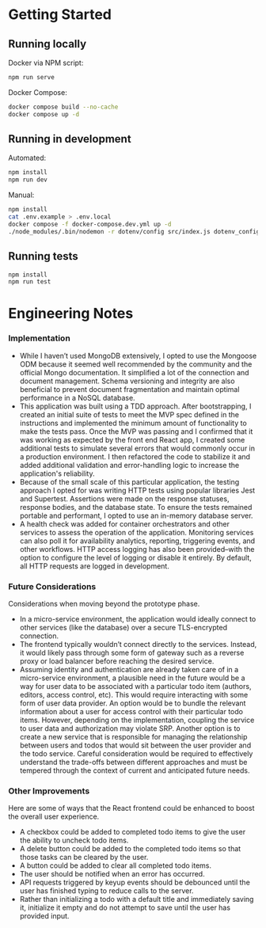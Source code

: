# Getting Started
## Running locally
Docker via NPM script:
```bash
npm run serve
```
Docker Compose:
```bash
docker compose build --no-cache
docker compose up -d
```

## Running in development
Automated:
```bash
npm install
npm run dev
```

Manual:
```bash
npm install
cat .env.example > .env.local
docker compose -f docker-compose.dev.yml up -d
./node_modules/.bin/nodemon -r dotenv/config src/index.js dotenv_config_path=.env.local
```
## Running tests
```bash
npm install
npm run test
```
# Engineering Notes
### Implementation
- While I haven’t used MongoDB extensively, I opted to use the Mongoose ODM because it seemed well recommended by the community and the official Mongo documentation. It simplified a lot of the connection and document management. Schema versioning and integrity are also beneficial to prevent document fragmentation and maintain optimal performance in a NoSQL database.
- This application was built using a TDD approach. After bootstrapping, I created an initial suite of tests to meet the MVP spec defined in the instructions and implemented the minimum amount of functionality to make the tests pass. Once the MVP was passing and I confirmed that it was working as expected by the front end React app, I created some additional tests to simulate several errors that would commonly occur in a production environment. I then refactored the code to stabilize it and added additional validation and error-handling logic to increase the application's reliability.
- Because of the small scale of this particular application, the testing approach I opted for was writing HTTP tests using popular libraries Jest and Supertest. Assertions were made on the response statuses, response bodies, and the database state. To ensure the tests remained portable and performant, I opted to use an in-memory database server.
- A health check was added for container orchestrators and other services to assess the operation of the application. Monitoring services can also poll it for availability analytics, reporting, triggering events, and other workflows. HTTP access logging has also been provided–with the option to configure the level of logging or disable it entirely. By default, all HTTP requests are logged in development. 
### Future Considerations
Considerations when moving beyond the prototype phase.
- In a micro-service environment, the application would ideally connect to other services (like the database) over a secure TLS-encrypted connection.
- The frontend typically wouldn’t connect directly to the services. Instead, it would likely pass through some form of gateway such as a reverse proxy or load balancer before reaching the desired service.
- Assuming identity and authentication are already taken care of in a micro-service environment, a plausible need in the future would be a way for user data to be associated with a particular todo item (authors, editors, access control, etc). This would require interacting with some form of user data provider. An option would be to bundle the relevant information about a user for access control with their particular todo items. However, depending on the implementation, coupling the service to user data and authorization may violate SRP. Another option is to create a new service that is responsible for managing the relationship between users and todos that would sit between the user provider and the todo service. Careful consideration would be required to effectively understand the trade-offs between different approaches and must be tempered through the context of current and anticipated future needs.
### Other Improvements
Here are some of ways that the React frontend could be enhanced to boost the overall user experience.
- A checkbox could be added to completed todo items to give the user the ability to uncheck todo items.
- A delete button could be added to the completed todo items so that those tasks can be cleared by the user.
- A button could be added to clear all completed todo items.
- The user should be notified when an error has occurred.
- API requests triggered by keyup events should be debounced until the user has finished typing to reduce calls to the server.
- Rather than initializing a todo with a default title and immediately saving it, initialize it empty and do not attempt to save until the user has provided input.
